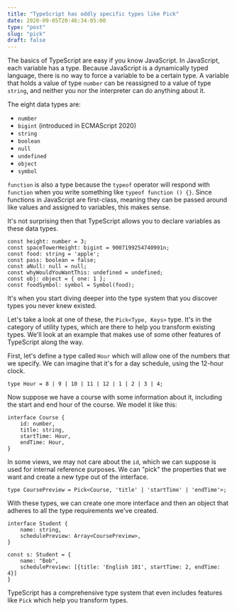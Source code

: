 ```yaml
---
title: "TypeScript has oddly specific types like Pick"
date: 2020-09-05T20:46:34-05:00
type: "post"
slug: "pick"
draft: false
---
```


The basics of TypeScript are easy if you know JavaScript. In JavaScript, each
variable has a type. Because JavaScript is a dynamically typed language, there
is no way to force a variable to be a certain type. A variable that holds a
value of type `number` can be reassigned to a value of type `string`, and
neither you nor the interpreter can do anything about it.

The eight data types are:

- `number`
- `bigint` (introduced in ECMAScript 2020)
- `string`
- `boolean`
- `null`
- `undefined`
- `object`
- `symbol`

`function` is also a type because the `typeof` operator will respond with
`function` when you write something like `typeof function () {}`. Since
functions in JavaScript are first-class, meaning they can be passed around like
values and assigned to variables, this makes sense.

It's not surprising then that TypeScript allows you to declare variables as
these data types.

```
const height: number = 3;
const spaceTowerHeight: bigint = 9007199254740991n;
const food: string = 'apple';
const pass: boolean = false;
const aNull: null = null;
const whyWouldYouWantThis: undefined = undefined;
const obj: object = { one: 1 };
const foodSymbol: symbol = Symbol(food);
```

It's when you start diving deeper into the type system that you discover types
you never knew existed.

Let's take a look at one of these, the `Pick<Type, Keys>` type. It's in the
category of utility types, which are there to help you transform existing types.
We'll look at an example that makes use of some other features of TypeScript
along the way.

First, let's define a type called `Hour` which will allow one of the numbers
that we specify. We can imagine that it's for a day schedule, using the 12-hour
clock.

```
type Hour = 8 | 9 | 10 | 11 | 12 | 1 | 2 | 3 | 4;
```

Now suppose we have a course with some information about it, including the
start and end hour of the course. We model it like this:

```
interface Course {
    id: number,
    title: string,
    startTime: Hour,
    endTime: Hour,
}
```

In some views, we may not care about the `id`, which we can suppose is used
for internal reference purposes. We can "pick" the properties that we want and
create a new type out of the interface.

```
type CoursePreview = Pick<Course, 'title' | 'startTime' | 'endTime'>;
```

With these types, we can create one more interface and then an object that
adheres to all the type requirements we've created.

```
interface Student {
    name: string,
    schedulePreview: Array<CoursePreview>,
}

const s: Student = {
    name: "Bob",
    schedulePreview: [{title: 'English 101', startTime: 2, endTime: 4}]
}
```

TypeScript has a comprehensive type system that even includes features like
`Pick` which help you transform types.
